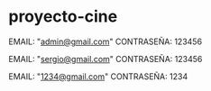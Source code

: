 # proyecto-cine
EMAIL: "admin@gmail.com" CONTRASEÑA: 123456

EMAIL: "sergio@gmail.com" CONTRASEÑA: 123456

EMAIL: "1234@gmail.com" CONTRASEÑA: 1234

